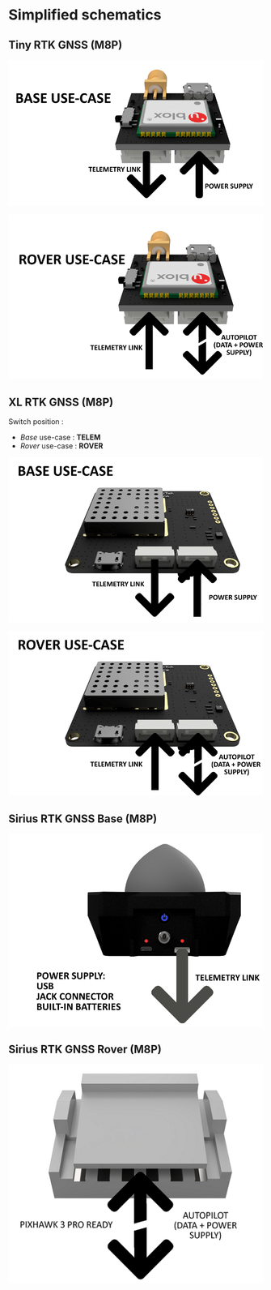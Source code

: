 # Simplified schematics

## Tiny RTK GNSS \(M8P\)

![](../.gitbook/assets/schematiny1.png)

![](../.gitbook/assets/schematiny2.png)

## XL RTK GNSS \(M8P\)

Switch position :

* _Base_ use-case : **TELEM**
* _Rover_ use-case : **ROVER**

![](../.gitbook/assets/wiring-xl-telem-ps.png)

![](../.gitbook/assets/schemaxl2.png)

## Sirius RTK GNSS Base \(M8P\)

![](../.gitbook/assets/wiring-base.png)

## Sirius RTK GNSS Rover \(M8P\)

![](../.gitbook/assets/wiring-sirius%20%281%29.png)

